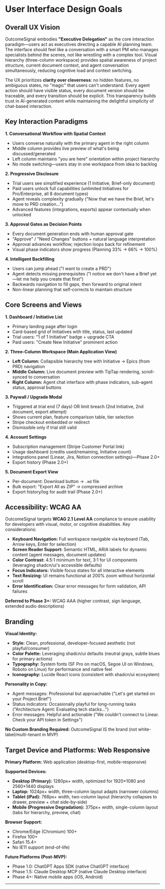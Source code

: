 # User Interface Design Goals

## Overall UX Vision

OutcomeSignal embodies **"Executive Delegation"** as the core interaction paradigm—users act as executives directing a capable AI planning team. The interface should feel like a conversation with a smart PM who manages specialists behind the scenes, not like wrestling with a complex tool. Visual hierarchy (three-column workspace) provides spatial awareness of project structure, current document context, and agent conversation simultaneously, reducing cognitive load and context switching.

The UX prioritizes **clarity over cleverness**: no hidden features, no ambiguous states, no "magic" that users can't understand. Every agent action should have visible status, every document version should be traceable, and every transition should be explicit. This transparency builds trust in AI-generated content while maintaining the delightful simplicity of chat-based interaction.

## Key Interaction Paradigms

**1. Conversational Workflow with Spatial Context**
- Users converse naturally with the primary agent in the right column
- Middle column provides live preview of what's being discussed/generated
- Left column maintains "you are here" orientation within project hierarchy
- No mode switching—users stay in one workspace from idea to backlog

**2. Progressive Disclosure**
- Trial users see simplified experience (1 Initiative, Brief-only document)
- Paid users unlock full capabilities (unlimited Initiatives for Pro/Enterprise, all 8 document types)
- Agent reveals complexity gradually ("Now that we have the Brief, let's move to PRD creation...")
- Advanced features (integrations, exports) appear contextually when unlocked

**3. Approval Gates as Decision Points**
- Every document generation ends with human approval gate
- "Approve" / "Need Changes" buttons + natural language interpretation
- Approval advances workflow; rejection loops back for refinement
- Visual phase indicators show progress (Planning 33% → 66% → 100%)

**4. Intelligent Backfilling**
- Users can jump ahead ("I want to create a PRD")
- Agent detects missing prerequisites ("I notice we don't have a Brief yet—let me help you create that first")
- Backwards navigation to fill gaps, then forward to original intent
- Non-linear planning that self-corrects to maintain structure

## Core Screens and Views

**1. Dashboard / Initiative List**
- Primary landing page after login
- Card-based grid of Initiatives with title, status, last updated
- Trial users: "1 of 1 Initiative" badge + upgrade CTA
- Paid users: "Create New Initiative" prominent action

**2. Three-Column Workspace (Main Application View)**
- **Left Column:** Collapsible hierarchy tree with Initiative → Epics (from PRD) navigation
- **Middle Column:** Live document preview with TipTap rendering, scroll-synced to conversation
- **Right Column:** Agent chat interface with phase indicators, sub-agent status, approval buttons

**3. Paywall / Upgrade Modal**
- Triggered at trial end (7 days) OR limit breach (2nd Initiative, 2nd document, export attempt)
- Shows current plan, feature comparison table, tier selection
- Stripe checkout embedded or redirect
- Dismissible only if trial still valid

**4. Account Settings**
- Subscription management (Stripe Customer Portal link)
- Usage dashboard (credits used/remaining, Initiative count)
- Integrations panel (Linear, Jira, Notion connection settings)—Phase 2.0+
- Export history (Phase 2.0+)

**5. Document Export View**
- Per-document: Download button → `.md` file
- Bulk export: "Export All as ZIP" → compressed archive
- Export history/log for audit trail (Phase 2.0+)

## Accessibility: WCAG AA

OutcomeSignal targets **WCAG 2.1 Level AA** compliance to ensure usability for developers with visual, motor, or cognitive disabilities. Key considerations:

- **Keyboard Navigation:** Full workspace navigable via keyboard (Tab, Arrow keys, Enter for selection)
- **Screen Reader Support:** Semantic HTML, ARIA labels for dynamic content (agent messages, document updates)
- **Color Contrast:** 4.5:1 minimum for text, 3:1 for UI components (leveraging shadcn/ui's accessible defaults)
- **Focus Indicators:** Visible focus states for all interactive elements
- **Text Resizing:** UI remains functional at 200% zoom without horizontal scroll
- **Error Identification:** Clear error messages for form validation, API failures

**Deferred to Phase 3+:** WCAG AAA (higher contrast, sign language, extended audio descriptions)

## Branding

**Visual Identity:**
- **Style:** Clean, professional, developer-focused aesthetic (not playful/consumer)
- **Color Palette:** Leveraging shadcn/ui defaults (neutral grays, subtle blues for primary actions)
- **Typography:** System fonts (SF Pro on macOS, Segoe UI on Windows, Roboto on Linux) for performance and native feel
- **Iconography:** Lucide React icons (consistent with shadcn/ui ecosystem)

**Personality in Copy:**
- Agent messages: Professional but approachable ("Let's get started on your Project Brief")
- Status indicators: Occasionally playful for long-running tasks ("Architecture Agent: Evaluating tech stacks...")
- Error messages: Helpful and actionable ("We couldn't connect to Linear. Check your API token in Settings")

**No Custom Branding Required:** OutcomeSignal IS the brand (not white-label/multi-tenant in MVP)

## Target Device and Platforms: Web Responsive

**Primary Platform:** Web application (desktop-first, mobile-responsive)

**Supported Devices:**
- **Desktop (Primary):** 1280px+ width, optimized for 1920×1080 and 2560×1440 displays
- **Laptop:** 1024px+ width, three-column layout adapts (narrower columns)
- **Tablet (iPad):** 768px+ width, two-column layout (hierarchy collapses to drawer, preview + chat side-by-side)
- **Mobile (Progressive Degradation):** 375px+ width, single-column layout (tabs for hierarchy, preview, chat)

**Browser Support:**
- Chrome/Edge (Chromium) 100+
- Firefox 100+
- Safari 15.4+
- No IE11 support (end-of-life)

**Future Platforms (Post-MVP):**
- Phase 1.0: ChatGPT Apps SDK (native ChatGPT interface)
- Phase 1.5: Claude Desktop MCP (native Claude Desktop interface)
- Phase 4+: Native mobile apps (iOS, Android)

---
